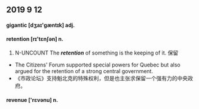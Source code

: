 ## 2019 9 12

#### gigantic [dʒaɪ'ɡæntɪk] adj.

#### retention [rɪ'tɛnʃən] n.

1. N-UNCOUNT The ***retention*** of something is the keeping of it. 保留

* The Citizens' Forum supported special powers for Quebec but also argued for the retention of a strong central government.
* 《市政论坛》支持魁北克的特殊权利，但是也主张求保留一个强有力的中央政府。

#### revenue ['rɛvənu] n.
